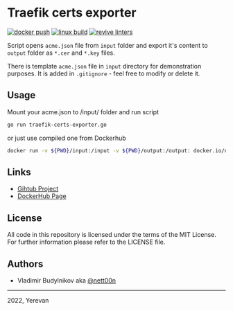 # Traefik certs exporter

[![docker push](https://github.com/nett00n/traefik-certs-exporter/actions/workflows/docker_push.yml/badge.svg?branch=main)](https://github.com/nett00n/traefik-certs-exporter/actions/workflows/docker_push.yml)
[![linux build](https://github.com/nett00n/traefik-certs-exporter/actions/workflows/linux_build.yml/badge.svg?branch=main)](https://github.com/nett00n/traefik-certs-exporter/actions/workflows/linux_build.yml)
[![revive linters](https://github.com/nett00n/traefik-certs-exporter/actions/workflows/linter_revive.yml/badge.svg?branch=main)](https://github.com/nett00n/traefik-certs-exporter/actions/workflows/linter_revive.yml)

Script opens `acme.json` file from `input` folder and export it's content to `output` folder as `*.cer` and `*.key` files.

There is template `acme.json` file in `input` directory for demonstration purposes. It is added in `.gitignore` - feel free to modify or delete it.

## Usage

Mount your acme.json to /input/ folder and run script

```bash
go run traefik-certs-exporter.go
```

or just use compiled one from Dockerhub

```bash
docker run -v ${PWD}/input:/input -v ${PWD}/output:/output: docker.io/nett00n/traefik-certs-exporter:1.0.0
```

## Links

- [Gihtub Project](https://github.com/nett00n/traefik-certs-exporter)
- [DockerHub Page](https://hub.docker.com/r/nett00n/traefik-certs-exporter)

## License

All code in this repository is licensed under the terms of the MIT License. For further information please refer to the LICENSE file.

## Authors

- Vladimir Budylnikov aka [@nett00n](https://github.com/nett00n)

---
2022, Yerevan

